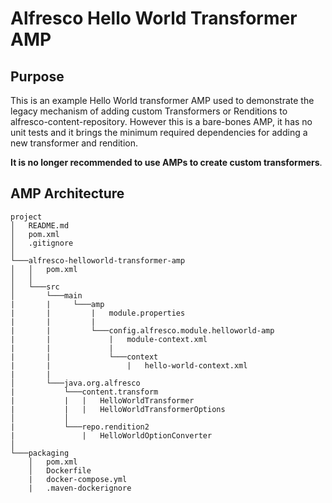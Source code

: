 
# Alfresco Hello World Transformer AMP  
  
## Purpose
This is an example Hello World transformer AMP used to demonstrate the legacy mechanism of adding custom 
Transformers or Renditions to alfresco-content-repository. However this is a bare-bones AMP, it has no
unit tests and it brings the minimum required dependencies for adding a new transformer and rendition.
 
**It is no longer recommended to use AMPs to create custom transformers**.
## AMP Architecture
```
project
│   README.md
│   pom.xml
│   .gitignore
│
└───alfresco-helloworld-transformer-amp
│   │   pom.xml
│   │
│   └───src
│       └───main
|       |     └───amp
|       |         |   module.properties
|       |         |
|       |         └───config.alfresco.module.helloworld-amp
|       |             |   module-context.xml
|       |             |
|       |             └───context
|       |                 |   hello-world-context.xml
|       | 
│       └───java.org.alfresco
|           └───content.transform
|           |   |   HelloWorldTransformer
|           |   |   HelloWorldTransformerOptions
│           │
|           └───repo.rendition2
|               |   HelloWorldOptionConverter
│   
└───packaging
    │   pom.xml
    │   Dockerfile
    |   docker-compose.yml
    |   .maven-dockerignore
```